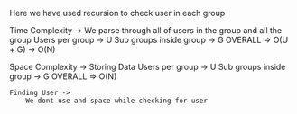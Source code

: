 Here we have used recursion to check user in each group

Time Complexity -> 
    We parse through all of users in the group and all the group
    Users per group -> U
    Sub groups inside group -> G
    OVERALL => O(U + G) -> O(N)

Space Complexity -> 
    Storing Data
        Users per group -> U
        Sub groups inside group -> G
        OVERALL => O(N)

    Finding User -> 
        We dont use and space while checking for user
